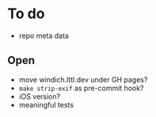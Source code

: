 # To do

- repo meta data

## Open

- move windich.lttl.dev under GH pages?
- `make strip-exif` as pre-commit hook?
- iOS version?
- meaningful tests